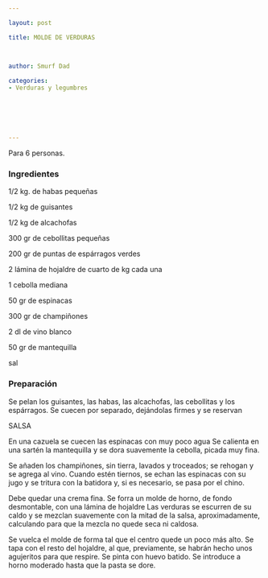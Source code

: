 ```yaml
---

layout: post

title: MOLDE DE VERDURAS



author: Smurf Dad

categories:
- Verduras y legumbres






---
```


Para 6 personas.

<h3>Ingredientes</h3>

1/2 kg. de habas pequeñas

1/2 kg de guisantes

1/2 kg de alcachofas

300 gr de cebollitas pequeñas

200 gr de puntas de espárragos verdes

2 lámina de hojaldre de cuarto de kg cada una

1 cebolla mediana

50 gr de espinacas

300 gr de champiñones

2 dl de vino blanco

50 gr de mantequilla

sal

<h3>Preparación</h3>

Se pelan los guisantes, las habas, las alcachofas, las cebollitas y los espárragos. Se cuecen por separado, dejándolas firmes y se reservan

SALSA

En una cazuela se cuecen las espinacas con muy poco agua Se calienta en una sartén la mantequilla y se dora suavemente la cebolla, picada muy fina.

Se añaden los champiñones, sin tierra, lavados y troceados; se rehogan y se agrega al vino. Cuando estén tiernos, se echan las espinacas con su jugo y se tritura con la batidora y, si es necesario, se pasa por el chino.

Debe quedar una crema fina. Se forra un molde de horno, de fondo desmontable, con una lámina de hojaldre Las verduras se escurren de su caldo y se mezclan suavemente con la mitad de la salsa, aproximadamente, calculando para que la mezcla no quede seca ni caldosa.

Se vuelca el molde de forma tal que el centro quede un poco más alto. Se tapa con el resto del hojaldre, al que, previamente, se habrán hecho unos agujeritos para que respire. Se pinta con huevo batido. Se introduce a horno moderado hasta que la pasta se dore.